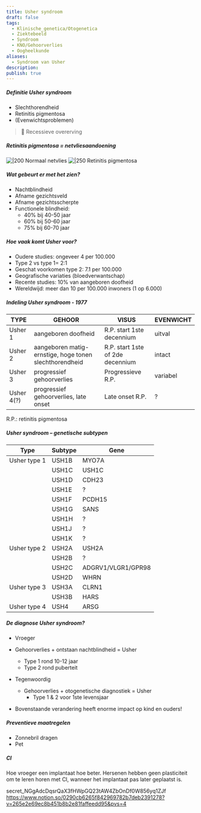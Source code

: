 ```yaml
---
title: Usher syndroom
draft: false
tags:
  - Klinische_genetica/Otogenetica
  - Ziektebeeld
  - Syndroom
  - KNO/Gehoorverlies
  - Oogheelkunde
aliases:
  - Syndroom van Usher
description: 
publish: true
---
```



##### Definitie Usher syndroom

- Slechthorendheid
- Retinitis pigmentosa
- (Evenwichtsproblemen)

> 🧬 Recessieve overerving


##### Retinitis pigmentosa = netvliesaandoening

![|200](https://i.imgur.com/0PsEqO8.png)
Normaal netvlies
![|250](https://i.imgur.com/MGsosJ6.png)
Retinitis pigmentosa


##### Wat gebeurt er met het zien?
- Nachtblindheid
- Afname gezichtsveld
- Afname gezichtsscherpte
- Functionele blindheid: 
	- 40% bij 40-50 jaar 
	- 60% bij 50-60 jaar 
	- 75% bij 60-70 jaar

##### Hoe vaak komt Usher voor?
- Oudere studies: ongeveer 4 per 100.000
- Type 2 vs type 1= 2:1
- Geschat voorkomen type 2: 7.1 per 100.000
- Geografische variaties (bloedverwantschap)
- Recente studies: 10% van aangeboren doofheid
- Wereldwijd: meer dan 10 per 100.000 inwoners (1 op 6.000)

##### Indeling Usher syndroom - 1977

| TYPE       | GEHOOR                                                 | VISUS                            | EVENWICHT |
| ---------- | ------------------------------------------------------ | -------------------------------- | --------- |
| Usher 1    | aangeboren doofheid                                    | R.P. start 1ste decennium        | uitval    |
| Usher 2    | aangeboren matig-ernstige, hoge tonen slechthorendheid | R.P. start 1ste of 2de decennium | intact    |
| Usher 3    | progressief gehoorverlies                              | Progressieve R.P.                | variabel  |
| Usher 4(?) | progressief gehoorverlies, late onset                  | Late onset R.P.                  | ?         |
R.P.: retinitis pigmentosa

##### Usher syndroom – genetische subtypen

| Type         | Subtype | Gene               |
| ------------ | ------- | ------------------ |
| Usher type 1 | USH1B   | MYO7A              |
|              | USH1C   | USH1C              |
|              | USH1D   | CDH23              |
|              | USH1E   | ?                  |
|              | USH1F   | PCDH15             |
|              | USH1G   | SANS               |
|              | USH1H   | ?                  |
|              | USH1J   | ?                  |
|              | USH1K   | ?                  |
| Usher type 2 | USH2A   | USH2A              |
|              | USH2B   | ?                  |
|              | USH2C   | ADGRV1/VLGR1/GPR98 |
|              | USH2D   | WHRN               |
| Usher type 3 | USH3A   | CLRN1              |
|              | USH3B   | HARS               |
| Usher type 4 | USH4    | ARSG               |

##### De diagnose Usher syndroom?
- Vroeger  
- Gehoorverlies + ontstaan nachtblindheid = Usher
	- Type 1 rond 10-12 jaar
	- Type 2 rond puberteit

- Tegenwoordig  
	- Gehoorverlies + otogenetische diagnostiek = Usher
		- Type 1 & 2 voor 1ste levensjaar  
- Bovenstaande verandering heeft enorme impact op kind en ouders!


##### Preventieve maatregelen
- Zonnebril dragen
- Pet

##### CI
Hoe vroeger een implantaat hoe beter. 
Hersenen hebben geen plasticiteit om te leren horen met CI, wanneer het implantaat pas later geplaatst is. 


secret_NGgAdcDqsrQaX3fHWpGQ23tAW4ZbOnDf0W856yq1ZJf
https://www.notion.so/0290cb6265f842969782b7deb2391278?v=265e2e69ec8b451b8b2e81faffeedd95&pvs=4
